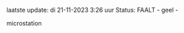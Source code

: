 laatste update: 
di 21-11-2023  3:26   uur 
Status: FAALT - geel - 
<div class="service Y">microstation</div>